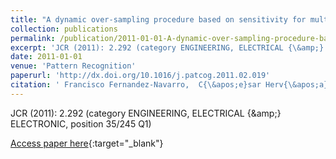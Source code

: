 ```yaml
---
title: "A dynamic over-sampling procedure based on sensitivity for multi-class problems"
collection: publications
permalink: /publication/2011-01-01-A-dynamic-over-sampling-procedure-based-on-sensitivity-for-multi-class-problems
excerpt: 'JCR (2011): 2.292 (category ENGINEERING, ELECTRICAL {\&amp;} ELECTRONIC, position 35/245 Q1)'
date: 2011-01-01
venue: 'Pattern Recognition'
paperurl: 'http://dx.doi.org/10.1016/j.patcog.2011.02.019'
citation: ' Francisco Fernandez-Navarro,  C{\&apos;e}sar Herv{\&apos;a}s-Mart{\&apos;i}nez,  Pedro Guti{\&apos;e}rrez, &quot;A dynamic over-sampling procedure based on sensitivity for multi-class problems.&quot; Pattern Recognition, 2011.'
---
```

JCR (2011): 2.292 (category ENGINEERING, ELECTRICAL {\&amp;} ELECTRONIC, position 35/245 Q1)

[Access paper here](http://dx.doi.org/10.1016/j.patcog.2011.02.019){:target="_blank"}

